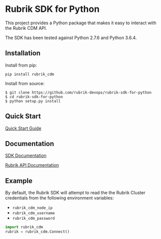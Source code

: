 # Rubrik SDK for Python

This project provides a Python package that makes it easy to interact with the Rubrik CDM API.

The SDK has been tested against Python 2.7.6 and Python 3.6.4.

## Installation

Install from pip:

`pip install rubrik_cdm`

Install from source:
```
$ git clone https://github.com/rubrik-devops/rubrik-sdk-for-python
$ cd rubrik-sdk-for-python
$ python setup.py install
```
## Quick Start

[Quick Start Guide](https://github.com/rubrikinc/rubrik-sdk-for-python/blob/master/docs/quick-start.md)

## Documentation

[SDK Documentation](https://rubrik.gitbook.io/rubrik-sdk-for-python/)

[Rubrik API Documentation]( )

## Example

By default, the Rubrik SDK will attempt to read the the Rubrik Cluster credentials from the following environment variables:

* `rubrik_cdm_node_ip`
* `rubrik_cdm_username`
* `rubrik_cdm_password`

```py
import rubrik_cdm
rubrik = rubrik_cdm.Connect()
```
